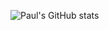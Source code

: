 ![Paul's GitHub stats](https://github-readme-stats.vercel.app/api?username=PaulSpoerry&count_private=true&show_icons=true&theme=radical)

